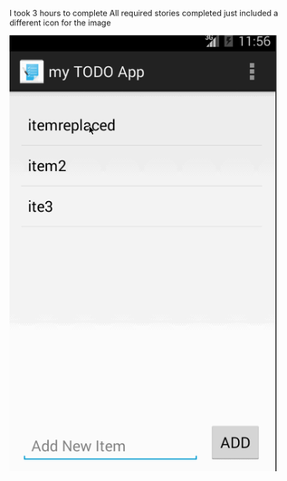I took 3 hours to complete
All required stories completed
just included a different icon for the image 

![TODO App Screenshot](myTodoapp1.gif)
